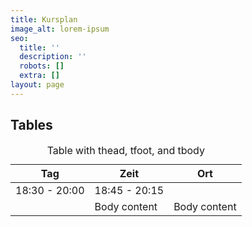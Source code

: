```yaml
---
title: Kursplan
image_alt: lorem-ipsum
seo:
  title: ''
  description: ''
  robots: []
  extra: []
layout: page
---
```

## Tables

<div class="responsive-table">
  <table>
      <caption>Table with thead, tfoot, and tbody</caption>
    <thead>
      <tr>
        <th>Tag</th>
        <th>Zeit</th>
        <th>Ort</th>
      </tr>
    </thead>
    <tbody>
      <tr>
        <td>18:30 - 20:00</td>
        <td>18:45 - 20:15</td>
      </tr>
      <tr>
        <td></td>
        <td>Body content</td>
        <td>Body content</td>
      </tr>
    </tbody>
    <tfoot>
    </tfoot>
  </table>
</div>